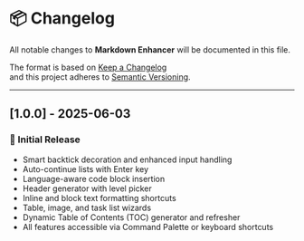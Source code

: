 # 📦 Changelog

All notable changes to **Markdown Enhancer** will be documented in this file.

The format is based on [Keep a Changelog](https://keepachangelog.com/en/1.0.0/)  
and this project adheres to [Semantic Versioning](https://semver.org/).

---

## [1.0.0] - 2025-06-03

### 🎉 Initial Release

- Smart backtick decoration and enhanced input handling
- Auto-continue lists with Enter key
- Language-aware code block insertion
- Header generator with level picker
- Inline and block text formatting shortcuts
- Table, image, and task list wizards
- Dynamic Table of Contents (TOC) generator and refresher
- All features accessible via Command Palette or keyboard shortcuts
